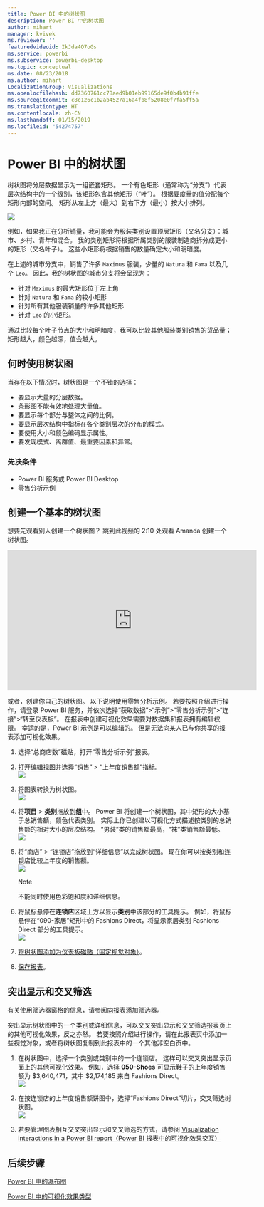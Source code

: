 ```yaml
---
title: Power BI 中的树状图
description: Power BI 中的树状图
author: mihart
manager: kvivek
ms.reviewer: ''
featuredvideoid: IkJda4O7oGs
ms.service: powerbi
ms.subservice: powerbi-desktop
ms.topic: conceptual
ms.date: 08/23/2018
ms.author: mihart
LocalizationGroup: Visualizations
ms.openlocfilehash: dd7360761cc78aed9b01eb99165de9f0b4b91ffe
ms.sourcegitcommit: c8c126c1b2ab4527a16a4fb8f5208e0f7fa5ff5a
ms.translationtype: HT
ms.contentlocale: zh-CN
ms.lasthandoff: 01/15/2019
ms.locfileid: "54274757"
---
```

# <a name="treemaps-in-power-bi"></a>Power BI 中的树状图
树状图将分层数据显示为一组嵌套矩形。  一个有色矩形（通常称为“分支”）代表层次结构中的一个级别，该矩形包含其他矩形（“叶”）。  根据要度量的值分配每个矩形内部的空间。 矩形从左上方（最大）到右下方（最小）按大小排列。

![](media/power-bi-visualization-treemaps/pbi-nancy_viz_treemap.png)

例如，如果我正在分析销量，我可能会为服装类别设置顶层矩形（又名分支）：城市、乡村、青年和混合。  我的类别矩形将根据所属类别的服装制造商拆分成更小的矩形（又名叶子）。 这些小矩形将根据销售的数量确定大小和明暗度。  

在上述的城市分支中，销售了许多 `Maximus` 服装，少量的 `Natura` 和 `Fama` 以及几个 `Leo`。  因此，我的树状图的城市分支将会呈现为：
* 针对 `Maximus` 的最大矩形位于左上角
* 针对 `Natura` 和 `Fama` 的较小矩形
* 针对所有其他服装销量的许多其他矩形 
* 针对 `Leo` 的小矩形。  

通过比较每个叶子节点的大小和明暗度，我可以比较其他服装类别销售的货品量；矩形越大，颜色越深，值会越大。

## <a name="when-to-use-a-treemap"></a>何时使用树状图
当存在以下情况时，树状图是一个不错的选择：

* 要显示大量的分层数据。
* 条形图不能有效地处理大量值。
* 要显示每个部分与整体之间的比例。
* 要显示层次结构中指标在各个类别层次的分布的模式。
* 要使用大小和颜色编码显示属性。
* 要发现模式、离群值、最重要因素和异常。

### <a name="prerequisites"></a>先决条件
 - Power BI 服务或 Power BI Desktop
 - 零售分析示例

## <a name="create-a-basic-treemap"></a>创建一个基本的树状图
想要先观看别人创建一个树状图？  跳到此视频的 2:10 处观看 Amanda 创建一个树状图。

<iframe width="560" height="315" src="https://www.youtube.com/embed/IkJda4O7oGs" frameborder="0" allowfullscreen></iframe>

或者，创建你自己的树状图。 以下说明使用零售分析示例。 若要按照介绍进行操作，请登录 Power BI 服务，并依次选择“获取数据”\>“示例”\>“零售分析示例”\>“连接”\>“转至仪表板”。 在报表中创建可视化效果需要对数据集和报表拥有编辑权限。 幸运的是，Power BI 示例是可以编辑的。 但是无法向某人已与你共享的报表添加可视化效果。  

1. 选择“总商店数”磁贴，打开“零售分析示例”报表。    
2. 打开[编辑视图](../service-interact-with-a-report-in-editing-view.md)并选择“销售” > “上年度销售额”指标。   
   ![](media/power-bi-visualization-treemaps/treemapfirstvalue_new.png)   
3. 将图表转换为树状图。  
   ![](media/power-bi-visualization-treemaps/treemapconvertto_new.png)   
4. 将**项目**  >  **类别**拖放到**组**中。 Power BI 将创建一个树状图，其中矩形的大小基于总销售额，颜色代表类别。  实际上你已创建以可视化方式描述按类别的总销售额的相对大小的层次结构。  “男装”类的销售额最高，“袜”类销售额最低。   
   ![](media/power-bi-visualization-treemaps/power-bi-complete.png)   
5. 将“商店”  >  “连锁店”拖放到“详细信息”以完成树状图。 现在你可以按类别和连锁店比较上年度的销售额。   
   ![](media/power-bi-visualization-treemaps/power-bi-details.png)
   
   > [!NOTE]
   > 不能同时使用色彩饱和度和详细信息。
   > 
   > 
5. 将鼠标悬停在**连锁店**区域上方以显示**类别**中该部分的工具提示。  例如，将鼠标悬停在“090-家居”矩形中的 Fashions Direct，将显示家居类别 Fashions Direct 部分的工具提示。  
   ![](media/power-bi-visualization-treemaps/treemaphoverdetail_new.png)
6. [将树状图添加为仪表板磁贴（固定视觉对象）](../service-dashboard-tiles.md)。 
7. [保存报表](../service-report-save.md)。

## <a name="highlighting-and-cross-filtering"></a>突出显示和交叉筛选
有关使用筛选器窗格的信息，请参阅[向报表添加筛选器](../power-bi-report-add-filter.md)。

突出显示树状图中的一个类别或详细信息，可以交叉突出显示和交叉筛选报表页上的其他可视化效果，反之亦然。 若要按照介绍进行操作，请在此报表页中添加一些视觉对象，或者将树状图复制到此报表中的一个其他非空白页中。

1. 在树状图中，选择一个类别或类别中的一个连锁店。  这样可以交叉突出显示页面上的其他可视化效果。 例如，选择 **050-Shoes** 可显示鞋子的上年度销售额为 $3,640,471，其中 $2,174,185 来自 Fashions Direct。  
   ![](media/power-bi-visualization-treemaps/treemaphiliting.png)

2. 在按连锁店的上年度销售额饼图中，选择“Fashions Direct”切片，交叉筛选树状图。  
   ![](media/power-bi-visualization-treemaps/treemapnoowl.gif)    

3. 若要管理图表相互交叉突出显示和交叉筛选的方式，请参阅 [Visualization interactions in a Power BI report（Power BI 报表中的可视化效果交互）](../service-reports-visual-interactions.md)

## <a name="next-steps"></a>后续步骤

[Power BI 中的瀑布图](power-bi-visualization-waterfall-charts.md)

[Power BI 中的可视化效果类型](power-bi-visualization-types-for-reports-and-q-and-a.md)